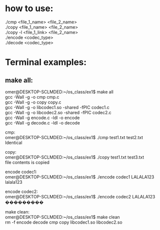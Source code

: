 # how to use:

./cmp <file_1_name> <file_2_name> <br />
./copy <file_1_name> <file_2_name> <br />
./copy -l <file_1_link> <file_2_name> <br />
./encode <codec_type> <message> <br />
./decode <codec_type> <message> <br />





# Terminal examples: 

## make all:<br />
omer@DESKTOP-SCLMDED:~/os_class/ex1$ make all<br />
gcc -Wall -g -o cmp cmp.c<br />
gcc -Wall -g -o copy copy.c<br />
gcc -Wall -g -o libcodec1.so -shared -fPIC codec1.c<br />
gcc -Wall -g -o libcodec2.so -shared -fPIC codec2.c<br />
gcc -Wall -g encode.c -ldl -o encode<br />
gcc -Wall -g decode.c -ldl -o decode<br />


cmp:<br />
omer@DESKTOP-SCLMDED:~/os_class/ex1$ ./cmp test1.txt test2.txt<br />
Identical<br />


copy:<br />
omer@DESKTOP-SCLMDED:~/os_class/ex1$ ./copy test1.txt test3.txt<br />
file contents is copied<br />


encode codec1:<br />
omer@DESKTOP-SCLMDED:~/os_class/ex1$ ./encode codec1 LALALA123<br />
lalala123<br />


encode codec2:<br />
omer@DESKTOP-SCLMDED:~/os_class/ex1$ ./encode codec2 LALALA123<br />
���������<br />


make clean:<br />
omer@DESKTOP-SCLMDED:~/os_class/ex1$ make clean<br />
rm -f encode decode cmp copy libcodec1.so libcodec2.so<br />
